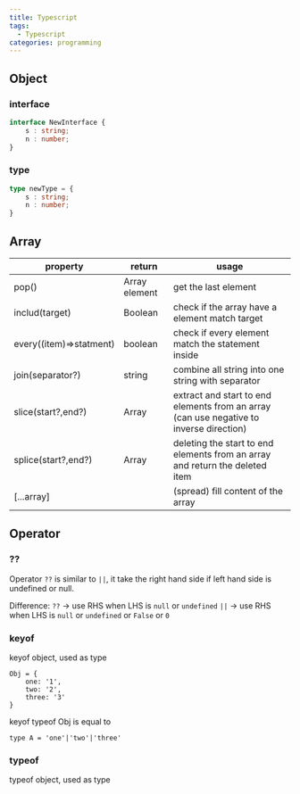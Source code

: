 ```yaml
---
title: Typescript
tags:
  - Typescript
categories: programming
---
```


## Object

### interface

``` Typescript
interface NewInterface {
    s : string;
    n : number;
}
```
### type
```Typescript
type newType = {
	s : string;
	n : number;
}
```

## Array
| **property**            | **return**    | **usage**                                                                                  |
| ----------------------- | ------------- | ------------------------------------------------------------------------------------------ |
| pop()                   | Array element | get the last element                                                                       |
| includ(target)          | Boolean       | check if the array have a element match target                                             |
| every((item)=>statment) | boolean       | check if every element match the statement inside                                          |
| join(separator?)        | string        | combine all string into one string with separator                                          |
| slice(start?,end?)      | Array         | extract and start to end elements from an array<br>(can use negative to inverse direction) |
| splice(start?,end?)     | Array         | deleting the start to end elements from an array and return the deleted item               |
| \[...array\]            |               | (spread) fill content of the array                                                         |

## Operator

### ??

Operator `??` is similar to `||`,
it take the right hand side if left hand side is undefined or null.

Difference:
`??` → use RHS when LHS is `null` or `undefined`
`||` → use RHS when LHS is `null` or `undefined` or `False` or `0`

### keyof
keyof object, used as type
```
Obj = {
	one: '1',
	two: '2',
	three: '3'
}
```

keyof typeof Obj is equal to 
```
type A = 'one'|'two'|'three'
```
### typeof
typeof object, used as type